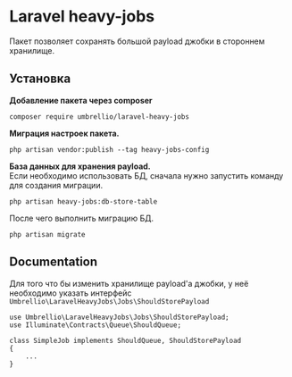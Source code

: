 # Laravel heavy-jobs

Пакет позволяет сохранять большой payload джобки в стороннем хранилище.  


## Установка

__Добавление пакета через composer__  

`composer require umbrellio/laravel-heavy-jobs`

__Миграция настроек пакета.__

`php artisan vendor:publish --tag heavy-jobs-config`

__База данных для хранения payload.__  
Если необходимо использовать БД, сначала нужно запустить команду для создания миграции.

`php artisan heavy-jobs:db-store-table`

После чего выполнить миграцию БД.

`php artisan migrate`


## Documentation

Для того что бы изменить хранилище payload'a джобки, у неё необходимо указать интерфейс 
`Umbrellio\LaravelHeavyJobs\Jobs\ShouldStorePayload`

```
use Umbrellio\LaravelHeavyJobs\Jobs\ShouldStorePayload;
use Illuminate\Contracts\Queue\ShouldQueue;

class SimpleJob implements ShouldQueue, ShouldStorePayload 
{
    ...
}
``` 
